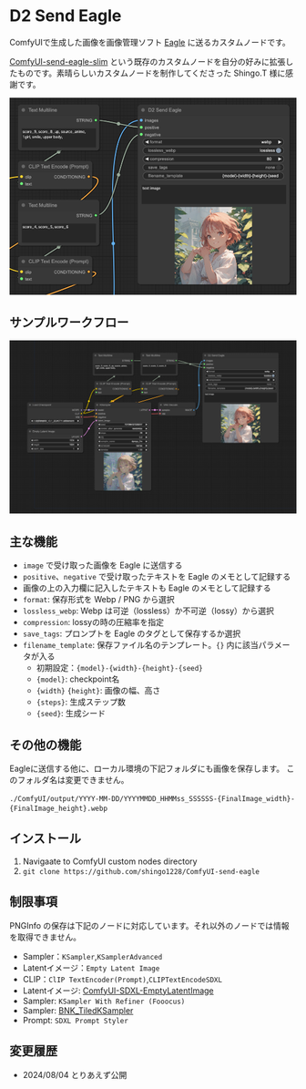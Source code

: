 # D2 Send Eagle

ComfyUIで生成した画像を画像管理ソフト [Eagle](https://en.eagle.cool/) に送るカスタムノードです。

[ComfyUI-send-eagle-slim](https://github.com/shingo1228/ComfyUI-send-eagle-slim) という既存のカスタムノードを自分の好みに拡張したものです。素晴らしいカスタムノードを制作してくださった Shingo.T 様に感謝です。

<img src="img/image.png">


## サンプルワークフロー

<img src="img/sample_workflow.png">


## 主な機能

- `image` で受け取った画像を Eagle に送信する
- `positive`、`negative` で受け取ったテキストを Eagle のメモとして記録する
- 画像の上の入力欄に記入したテキストも Eagle のメモとして記録する
- `format`: 保存形式を Webp / PNG から選択
- `lossless_webp`: Webp は可逆（lossless）か不可逆（lossy）から選択
- `compression`: lossyの時の圧縮率を指定
- `save_tags`: プロンプトを Eagle のタグとして保存するか選択
- `filename_template`: 保存ファイル名のテンプレート。`{}` 内に該当パラメータが入る
  - 初期設定：`{model}-{width}-{height}-{seed}`
  - `{model}`: checkpoint名
  - `{width}` `{height}`: 画像の幅、高さ
  - `{steps}`: 生成ステップ数
  - `{seed}`: 生成シード


## その他の機能

Eagleに送信する他に、ローカル環境の下記フォルダにも画像を保存します。
このフォルダ名は変更できません。

`./ComfyUI/output/YYYY-MM-DD/YYYYMMDD_HHMMss_SSSSSS-{FinalImage_width}-{FinalImage_height}.webp`


## インストール
1. Navigaate to ComfyUI custom nodes directory
2. `git clone https://github.com/shingo1228/ComfyUI-send-eagle`


## 制限事項
PNGInfo の保存は下記のノードに対応しています。それ以外のノードでは情報を取得できません。

- Sampler：`KSampler`,`KSamplerAdvanced`
- Latentイメージ：`Empty Latent Image`
- CLIP：`ClIP TextEncoder(Prompt)`,`CLIPTextEncodeSDXL`
- Latentイメージ: [ComfyUI-SDXL-EmptyLatentImage](https://github.com/shingo1228/ComfyUI-SDXL-EmptyLatentImage)
- Sampler: `KSampler With Refiner (Fooocus)`
- Sampler: [BNK_TiledKSampler](https://github.com/BlenderNeko/ComfyUI_TiledKSampler)
- Prompt: `SDXL Prompt Styler`


## 変更履歴
- 2024/08/04 とりあえず公開
